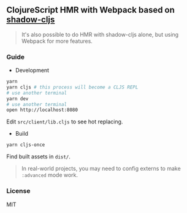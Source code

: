 
ClojureScript HMR with Webpack based on [shadow-cljs](https://github.com/thheller/shadow-cljs/wiki/ClojureScript-for-JS-Devs)
---

> It's also possible to do HMR with shadow-cljs alone, but using Webpack for more features.

### Guide

* Development

```bash
yarn
yarn cljs # this process will become a CLJS REPL
# use another terminal
yarn dev
# use another terminal
open http://localhost:8080
```

Edit `src/client/lib.cljs` to see hot replacing.

* Build

```bash
yarn cljs-once
```

Find built assets in `dist/`.

> In real-world projects, you may need to config externs to make `:advanced` mode work.

### License

MIT
